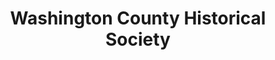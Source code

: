 ---
layout: repo
title: "Washington County Historical Society"
id: 20375
permalink: repos/20375/
---